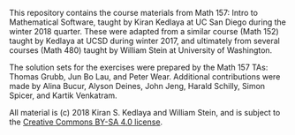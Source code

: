 This repository contains the course materials from Math 157: Intro to Mathematical Software, taught by Kiran Kedlaya at UC San Diego during the winter 2018 quarter. These were adapted from a similar course (Math 152) taught by Kedlaya at UCSD during winter 2017, and ultimately from several courses (Math 480) taught by William Stein at University of Washington.

The solution sets for the exercises were prepared by the Math 157 TAs: Thomas Grubb, Jun Bo Lau, and Peter Wear. Additional contributions were made by Alina Bucur, Alyson Deines, John Jeng, Harald Schilly, Simon Spicer, and Kartik Venkatram.

All material is (c) 2018 Kiran S. Kedlaya and William Stein, and is subject to the [Creative Commons BY-SA 4.0 license](https://creativecommons.org/licenses/by-sa/4.0/).